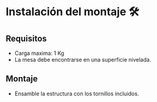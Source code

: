 # Instalación del montaje 🛠️

##  Requisitos
- Carga maxima: 1 Kg
- La mesa debe encontrarse en una superficie nivelada.

##  Montaje
- Ensamble la estructura con los tornillos incluidos.

